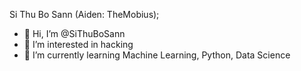 Si Thu Bo Sann (Aiden: TheMobius);
- 👋 Hi, I’m @SiThuBoSann
- 👀 I’m interested in hacking 
- 🌱 I’m currently learning Machine Learning, Python, Data Science


<!---
SiThuBoSann/SiThuBoSann is a ✨ special ✨ repository because its `README.md` (this file) appears on your GitHub profile.
You can click the Preview link to take a look at your changes.
--->
